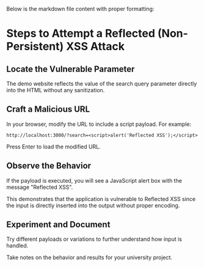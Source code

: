 Below is the markdown file content with proper formatting:

# Steps to Attempt a Reflected (Non-Persistent) XSS Attack

## Locate the Vulnerable Parameter

The demo website reflects the value of the search query parameter directly into the HTML without any sanitization.

## Craft a Malicious URL

In your browser, modify the URL to include a script payload. For example:

```php-template
http://localhost:3000/?search=<script>alert('Reflected XSS');</script>
```

Press Enter to load the modified URL.

## Observe the Behavior

If the payload is executed, you will see a JavaScript alert box with the message "Reflected XSS".

This demonstrates that the application is vulnerable to Reflected XSS since the input is directly inserted into the output without proper encoding.

## Experiment and Document

Try different payloads or variations to further understand how input is handled.

Take notes on the behavior and results for your university project.
